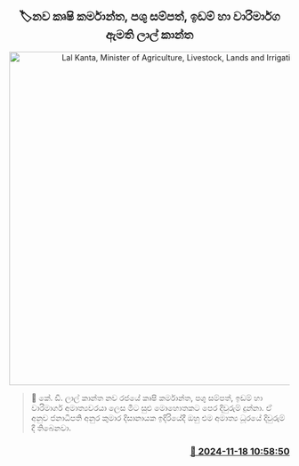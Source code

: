 <p align='center'><b><h2 align='center' title='Lal Kanta, Minister of Agriculture, Livestock, Lands and Irrigation'>🏷නව කෘෂි කර්මාන්ත, පශු සම්පත්, ඉඩම් හා වාරිමාර්​ග ඇමති ලාල් කාන්ත</h2></b></p>
<p align='center'><img src='https://helakuru.sgp1.cdn.digitaloceanspaces.com/esana/images/lib/yu17.jpg' width='600' alt='Lal Kanta, Minister of Agriculture, Livestock, Lands and Irrigation'></p>

>📝 කේ. ඩී. ලාල් කාන්ත නව රජයේ කෘෂි කර්මාන්ත, පශු සම්පත්, ඉඩම් හා වාරිමාර්ග අමාත්‍යවරයා ලෙස මීට සුළු මොහොතකට පෙර දිවුරුම් දුන්නා.
ඒ අනුව ජනාධිපති අනුර කුමාර දිසානායක ඉදිරියේදී ඔහු එම අමාත්‍ය ධූරයේ දිවුරුම් දී තිබෙනවා.


<h3 align='right'><a href='https://www.helakuru.lk/esana/p/105159/'>📅 2024-11-18 10:58:50</a></h3>
